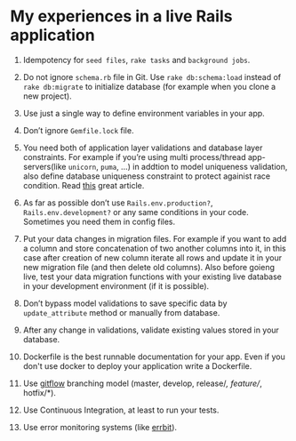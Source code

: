 # My experiences in a live Rails application

1. Idempotency for `seed files`, `rake tasks` and `background jobs`.

1. Do not ignore `schema.rb` file in Git. Use `rake db:schema:load` instead of `rake db:migrate` to initialize database (for example when you clone a new project).

1. Use just a single way to define environment variables in your app.

1. Don’t ignore `Gemfile.lock` file.

1. You need both of application layer validations and database layer constraints. For example if you’re using multi process/thread app-servers(like `unicorn`, `puma`, …) in addtion to model uniqueness validation, also define database uniqueness constraint to protect againist race condition. Read [this](https://robots.thoughtbot.com/validation-database-constraint-or-both) great article.

1. As far as possible don’t use `Rails.env.production?`, `Rails.env.development?` or any same conditions in your code. Sometimes you need them in config files.

1. Put your data changes in migration files. For example if you want to add a column and store concatenation of two another columns into it, in this case after creation of new column iterate all rows and update it in your new migration file (and then delete old columns). Also before goieng live, test your data migration functions with your existing live database in your development environment (if it is possible).

1. Don’t bypass model validations to save specific data by `update_attribute` method or manually from database.

1. After any change in validations, validate existing values stored in your database.

1. Dockerfile is the best runnable documentation for your app. Even if you don't use docker to deploy your application write a Dockerfile.

1. Use [gitflow](https://datasift.github.io/gitflow/IntroducingGitFlow.html) branching model (master, develop, release/*, feature/*, hotfix/*).

1. Use Continuous Integration, at least to run your tests.

1. Use error monitoring systems (like [errbit](https://github.com/errbit/errbit)).